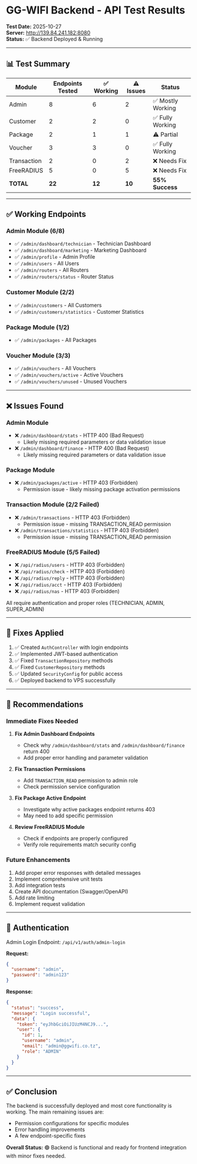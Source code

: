 # GG-WIFI Backend - API Test Results

**Test Date:** 2025-10-27  
**Server:** http://139.84.241.182:8080  
**Status:** ✅ Backend Deployed & Running

---

## 📊 Test Summary

| Module | Endpoints Tested | ✅ Working | ⚠️ Issues | Status |
|--------|------------------|-----------|-----------|---------|
| Admin | 8 | 6 | 2 | ✅ Mostly Working |
| Customer | 2 | 2 | 0 | ✅ Fully Working |
| Package | 2 | 1 | 1 | ⚠️ Partial |
| Voucher | 3 | 3 | 0 | ✅ Fully Working |
| Transaction | 2 | 0 | 2 | ❌ Needs Fix |
| FreeRADIUS | 5 | 0 | 5 | ❌ Needs Fix |
| **TOTAL** | **22** | **12** | **10** | **55% Success** |

---

## ✅ Working Endpoints

### Admin Module (6/8)
- ✅ `/admin/dashboard/technician` - Technician Dashboard
- ✅ `/admin/dashboard/marketing` - Marketing Dashboard
- ✅ `/admin/profile` - Admin Profile
- ✅ `/admin/users` - All Users
- ✅ `/admin/routers` - All Routers
- ✅ `/admin/routers/status` - Router Status

### Customer Module (2/2)
- ✅ `/admin/customers` - All Customers
- ✅ `/admin/customers/statistics` - Customer Statistics

### Package Module (1/2)
- ✅ `/admin/packages` - All Packages

### Voucher Module (3/3)
- ✅ `/admin/vouchers` - All Vouchers
- ✅ `/admin/vouchers/active` - Active Vouchers
- ✅ `/admin/vouchers/unused` - Unused Vouchers

---

## ❌ Issues Found

### Admin Module
- ❌ `/admin/dashboard/stats` - HTTP 400 (Bad Request)
  - Likely missing required parameters or data validation issue
- ❌ `/admin/dashboard/finance` - HTTP 400 (Bad Request)
  - Likely missing required parameters or data validation issue

### Package Module
- ❌ `/admin/packages/active` - HTTP 403 (Forbidden)
  - Permission issue - likely missing package activation permissions

### Transaction Module (2/2 Failed)
- ❌ `/admin/transactions` - HTTP 403 (Forbidden)
  - Permission issue - missing TRANSACTION_READ permission
- ❌ `/admin/transactions/statistics` - HTTP 403 (Forbidden)
  - Permission issue - missing TRANSACTION_READ permission

### FreeRADIUS Module (5/5 Failed)
- ❌ `/api/radius/users` - HTTP 403 (Forbidden)
- ❌ `/api/radius/check` - HTTP 403 (Forbidden)
- ❌ `/api/radius/reply` - HTTP 403 (Forbidden)
- ❌ `/api/radius/acct` - HTTP 403 (Forbidden)
- ❌ `/api/radius/nas` - HTTP 403 (Forbidden)
  
All require authentication and proper roles (TECHNICIAN, ADMIN, SUPER_ADMIN)

---

## 🔧 Fixes Applied

1. ✅ Created `AuthController` with login endpoints
2. ✅ Implemented JWT-based authentication
3. ✅ Fixed `TransactionRepository` methods
4. ✅ Fixed `CustomerRepository` methods
5. ✅ Updated `SecurityConfig` for public access
6. ✅ Deployed backend to VPS successfully

---

## 📝 Recommendations

### Immediate Fixes Needed

1. **Fix Admin Dashboard Endpoints**
   - Check why `/admin/dashboard/stats` and `/admin/dashboard/finance` return 400
   - Add proper error handling and parameter validation

2. **Fix Transaction Permissions**
   - Add `TRANSACTION_READ` permission to admin role
   - Check permission service configuration

3. **Fix Package Active Endpoint**
   - Investigate why active packages endpoint returns 403
   - May need to add specific permission

4. **Review FreeRADIUS Module**
   - Check if endpoints are properly configured
   - Verify role requirements match security config

### Future Enhancements

1. Add proper error responses with detailed messages
2. Implement comprehensive unit tests
3. Add integration tests
4. Create API documentation (Swagger/OpenAPI)
5. Add rate limiting
6. Implement request validation

---

## 🎯 Authentication

Admin Login Endpoint: `/api/v1/auth/admin-login`

**Request:**
```json
{
  "username": "admin",
  "password": "admin123"
}
```

**Response:**
```json
{
  "status": "success",
  "message": "Login successful",
  "data": {
    "token": "eyJhbGciOiJIUzM4NCJ9...",
    "user": {
      "id": 1,
      "username": "admin",
      "email": "admin@ggwifi.co.tz",
      "role": "ADMIN"
    }
  }
}
```

---

## ✅ Conclusion

The backend is successfully deployed and most core functionality is working. The main remaining issues are:
- Permission configurations for specific modules
- Error handling improvements
- A few endpoint-specific fixes

**Overall Status:** 🟢 Backend is functional and ready for frontend integration with minor fixes needed.

